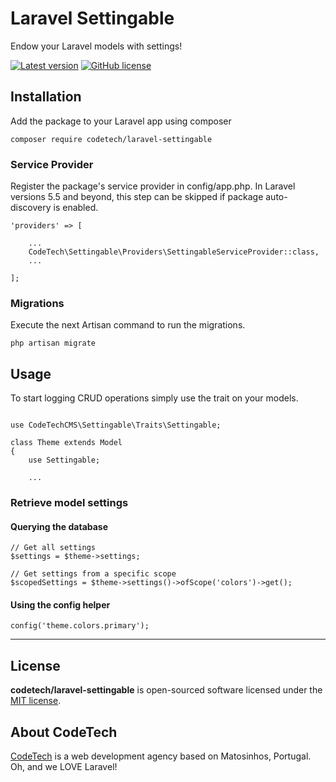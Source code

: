 # Laravel Settingable

Endow your Laravel models with settings!

[![Latest version](https://img.shields.io/github/release/CodeTechPt/laravel-settingable?style=flat-square)](https://github.com/CodeTechPt/laravel-settingable/releases)
[![GitHub license](https://img.shields.io/github/license/CodeTechPt/laravel-settingable?style=flat-square)](https://github.com/CodeTechPt/laravel-settingable/blob/master/LICENSE)


## Installation

Add the package to your Laravel app using composer

```
composer require codetech/laravel-settingable
```


### Service Provider

Register the package's service provider in config/app.php. In Laravel versions 5.5 and beyond, this step can be skipped if package auto-discovery is enabled.

```
'providers' => [

    ...
    CodeTech\Settingable\Providers\SettingableServiceProvider::class,
    ...

];
```


### Migrations

Execute the next Artisan command to run the migrations.

```
php artisan migrate

```


## Usage

To start logging CRUD operations simply use the trait on your models.

```

use CodeTechCMS\Settingable\Traits\Settingable;

class Theme extends Model
{
    use Settingable;

    ...
```

### Retrieve model settings

#### Querying the database
```
// Get all settings
$settings = $theme->settings;

// Get settings from a specific scope
$scopedSettings = $theme->settings()->ofScope('colors')->get();
```

#### Using the config helper
```
config('theme.colors.primary');
```


---


## License

**codetech/laravel-settingable** is open-sourced software licensed under the [MIT license](https://github.com/CodeTechPt/laravel-settingable/blob/master/LICENSE).


## About CodeTech

[CodeTech](https://www.codetech.pt) is a web development agency based on Matosinhos, Portugal. Oh, and we LOVE Laravel!
